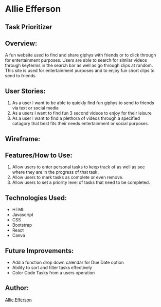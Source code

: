 # Allie Efferson

## Task Prioritizer

## Overview:
A fun website used to find and share giphys with friends or to click through for entertainment purposes. Users are able to search for similar videos through keyterms in the search bar as well as go through clips at random. This site is used for entertainment purposes and to enjoy fun short clips to send to friends.

## User Stories:
1. As a user I want to be able to quickly find fun giphys to send to friends via text or social media
2. As a users I want to find fun 3 second videos to enjoy for their leisure
3. As a user I want to find a plethora of videos through a specified catagory that best fits their needs entertainment or social purposes.

## Wireframe:


## Features/How to Use:
1. Allow users to enter personal tasks to keep track of as well as see where they are in the progress of that task.
2. Allow users to mark tasks as complete or even remove.
3. Allow users to set a priority level of tasks that need to be completed.

## Technologies Used:
- HTML
- Javascript
- CSS
- Bootstrap
- React
- Canva

## Future Improvements:
 - Add a function drop down calendar for Due Date option
 - Ability to sort and filter tasks effectively
 - Color Code Tasks from a users operation

## Author:
[Allie Efferson](https://www.linkedin.com/in/allie-efferson/)